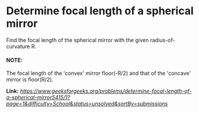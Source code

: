 # Determine focal length of a spherical mirror
Find the focal length of the spherical mirror with the given radius-of-curvature R.
  
#### NOTE:
The focal length of the 'convex' mirror floor(-R/2) and that of the 'concave' mirror is floor(R/2).  
  
**Link:** _https://www.geeksforgeeks.org/problems/determine-focal-length-of-a-spherical-mirror5415/1?page=1&difficulty=School&status=unsolved&sortBy=submissions_
